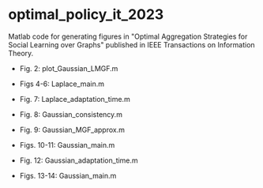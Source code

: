# optimal_policy_it_2023
Matlab code for generating figures in "Optimal Aggregation Strategies for Social Learning over Graphs" 
published in IEEE Transactions on Information Theory.


- Fig. 2:       plot_Gaussian_LMGF.m

- Figs 4-6:     Laplace_main.m

- Fig. 7:       Laplace_adaptation_time.m

- Fig. 8:       Gaussian_consistency.m

- Fig. 9:       Gaussian_MGF_approx.m

- Figs. 10-11:  Gaussian_main.m

- Fig. 12:      Gaussian_adaptation_time.m

- Figs. 13-14:  Gaussian_main.m
